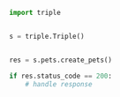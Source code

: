 <!-- Start SDK Example Usage -->


```python
import triple


s = triple.Triple()


res = s.pets.create_pets()

if res.status_code == 200:
    # handle response
```
<!-- End SDK Example Usage -->